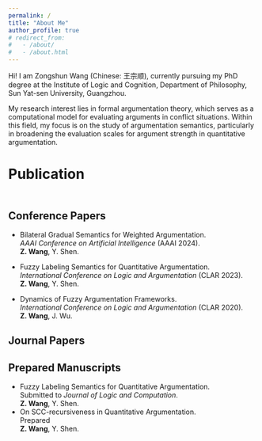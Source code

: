 ```yaml
---
permalink: /
title: "About Me"
author_profile: true
# redirect_from: 
#   - /about/
#   - /about.html
---
```


Hi! I am Zongshun Wang (Chinese: 王宗顺), currently pursuing my PhD degree at the Institute of Logic and Cognition, Department of Philosophy, Sun Yat-sen University, Guangzhou.

My research interest lies in formal argumentation theory, which serves as a computational model for evaluating arguments in conflict situations. Within this field, my focus is on the study of argumentation semantics, particularly in broadening the evaluation scales for argument strength in quantitative argumentation.

Publication
===

<br>Conference Papers
---

- Bilateral Gradual Semantics for Weighted Argumentation. 
  <br>*AAAI Conference on Artificial Intelligence* (AAAI 2024).
  <br>**Z. Wang**, Y. Shen. 
- Fuzzy Labeling Semantics for Quantitative Argumentation. 
  <br>*International Conference on Logic and Argumentation* (CLAR 2023).
  <br>**Z. Wang**, Y. Shen. 

- Dynamics of Fuzzy Argumentation Frameworks. 
  <br>*International Conference on Logic and Argumentation* (CLAR 2020).
  <br>**Z. Wang**, J. Wu.

Journal Papers
---

Prepared Manuscripts
---
- Fuzzy Labeling Semantics for Quantitative Argumentation. 
  <br>Submitted to *Journal of Logic and Computation*.
  <br>**Z. Wang**, Y. Shen. 
- On SCC-recursiveness in Quantitative Argumentation.
  <br>Prepared
  <br>**Z. Wang**, Y. Shen. 
